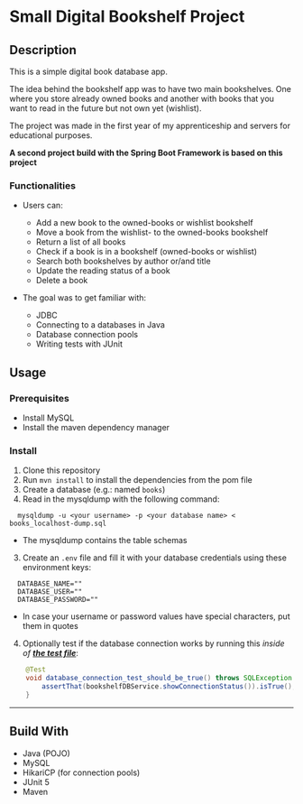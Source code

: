 # Small Digital Bookshelf Project

## Description
This is a simple digital book database app. 

The idea behind the bookshelf app was to have two main bookshelves.
One where you store already owned books and another with books that you want to read in the future but not own yet
(wishlist).

The project was made in the first year of my apprenticeship and servers for educational purposes.

__A second project build with the Spring Boot Framework is based on this project__

### Functionalities
* Users can:
  * Add a new book to the owned-books or wishlist bookshelf
  * Move a book from the wishlist- to the owned-books bookshelf
  * Return a list of all books
  * Check if a book is in a bookshelf (owned-books or wishlist)
  * Search both bookshelves by author or/and title
  * Update the reading status of a book
  * Delete a book


* The goal was to get familiar with:
  * JDBC
  * Connecting to a databases in Java
  * Database connection pools
  * Writing tests with JUnit

## Usage

### Prerequisites
* Install MySQL
* Install the maven dependency manager

### Install
1. Clone this repository
2. Run `mvn install` to install the dependencies from the pom file
2. Create a database (e.g.: named `books`)
3. Read in the mysqldump with the following command:
  ```shell
    mysqldump -u <your username> -p <your database name> < books_localhost-dump.sql
  ```
  * The mysqldump contains the table schemas 
3. Create an `.env` file and fill it with your database credentials using these environment keys:
  ```shell
    DATABASE_NAME=""
    DATABASE_USER=""
    DATABASE_PASSWORD=""
  ```
  * In case your username or password values have special characters, put them in quotes
4. Optionally test if the database connection works by running this _inside of_ [**_the test file_**](src/test/java/com/me/kenneth/bookdatabase/BookshelfDBServiceTest.java):
```java
    @Test
    void database_connection_test_should_be_true() throws SQLException {
        assertThat(bookshelfDBService.showConnectionStatus()).isTrue();
    }
```
---
## Build With
* Java (POJO)
* MySQL
* HikariCP (for connection pools)
* JUnit 5
* Maven